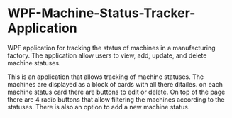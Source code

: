 # WPF-Machine-Status-Tracker-Application
WPF application for tracking the status of machines in a manufacturing factory. The application allow users to view, add, update, and delete machine statuses.

This is an application that allows tracking of machine statuses.
The machines are displayed as a block of cards with all there ditailes.
on each machine status card there are buttons to edit or delete.
On top of the page there are 4 radio buttons that allow filtering the machines according to the statuses.
There is also an option to add a new machine status.

